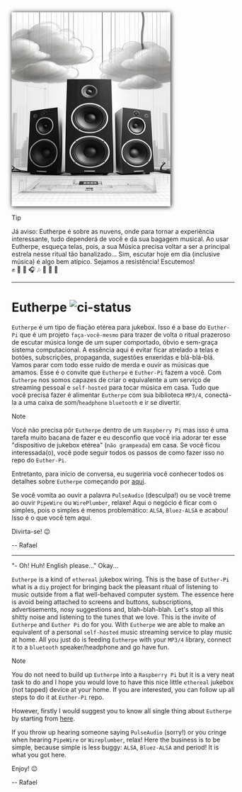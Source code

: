 <img src="doc/figures/readme-glyph.png" width="359" height="438" style="box-shadow: 1px 1px 10px 0px black;">

>[!TIP]
>Já aviso: Eutherpe é sobre as nuvens, onde para tornar a experiência interessante,
>tudo dependerá de você e da sua bagagem musical. Ao usar Eutherpe, esqueça telas, pois,
>a sua Música precisa voltar a ser a principal estrela nesse ritual tão banalizado...
>Sim, escutar hoje em dia (inclusive música) é algo bem atípico. Sejamos a resistência!
>Escutemos!<br>
>:fist_raised: :vulcan_salute: :metal: :headphones: :notes: :dancer: :guitar: :drum:

---

# Eutherpe ![ci-status](https://github.com/rafael-santiago/eutherpe/actions/workflows/forge-specs.yml/badge.svg)

`Eutherpe` é um tipo de fiação etérea para jukebox. Isso é a base do `Euther-Pi` que é um projeto `faça-você-mesmo` para
trazer de volta o ritual prazeroso de escutar música longe de um super comportado, óbvio e sem-graça sistema computacional.
A essência aqui é evitar ficar atrelado a telas e botões, subscrições, propaganda, sugestões enxeridas e blá-blá-blá. Vamos
parar com todo esse ruído de merda e ouvir as músicas que amamos. Esse é o convite que `Eutherpe` e `Euther-Pi` fazem
a você. Com `Eutherpe` nos somos capazes de criar o equivalente a um serviço de streaming pessoal e `self-hosted` para tocar
música em casa. Tudo que você precisa fazer é alimentar `Eutherpe` com sua biblioteca `MP3/4`, conectá-la a uma caixa de
som/`headphone` `bluetooth` e ir se divertir.

> [!NOTE]
> Você não precisa pôr `Eutherpe` dentro de um `Raspberry Pi` mas isso é uma tarefa muito bacana de fazer e eu desconfio que
> você iria adorar ter esse "dispositivo de jukebox etérea" (`não grampeada`) em casa. Se você ficou interessada(o), você pode
> seguir todos os passos de como fazer isso no repo do `Euther-Pi`.
>
> Entretanto, para início de conversa, eu sugeriria você conhecer todos os detalhes sobre `Eutherpe` começando por [aqui](doc/MANUAL-PT.md).
>
> Se você vomita ao ouvir a palavra `PulseAudio` (desculpa!) ou se você treme ao ouvir `PipeWire` ou `WirePlumber`,
> relaxe! Aqui o negócio é ficar com o simples, pois o simples é menos problemático:
> `ALSA`, `Bluez-ALSA` e acabou! Isso é o que você tem aqui.

Divirta-se! :wink:

-- Rafael

---

"- Oh! Huh! English please..." Okay...

`Eutherpe` is a kind of `ethereal` jukebox wiring. This is the base of `Euther-Pi` what is a `diy` project for bringing back
the pleasant ritual of listening to music outside from a flat well-behaved computer system. The essence here is avoid being
attached to screens and buttons, subscriptions, advertisements, nosy suggestions and, blah-blah-blah. Let's stop all this shitty
noise and listening to the tunes that we love. This is the invite of `Eutherpe` and `Euther Pi`  do for you. With `Eutherpe` we are
able to make an equivalent of a personal `self-hosted` music streaming service to play music at home. All you just do is feeding
`Eutherpe` with your `MP3/4` library, connect it to a `bluetooth` speaker/headphone and go have fun.

> [!NOTE]
> You do not need to build up `Eutherpe` into a `Raspberry Pi` but it is a very neat task to do and I hope you would love to have
> this nice little `ethereal` jukebox (not tapped) device at your home. If you are interested, you can follow up all steps to do it
> at `Euther-Pi` repo.
>
> However, firstly I would suggest you to know all single thing about `Eutherpe` by starting from [here](doc/MANUAL-EN.md).
>
> If you throw up hearing someone saying `PulseAudio` (sorry!) or you cringe when hearing `PipeWire` or `Wireplumber`,
> relax! Here the business is to be simple, because simple is less buggy: `ALSA`, `Bluez-ALSA` and period! It is what you got here.

Enjoy! :wink:

-- Rafael
